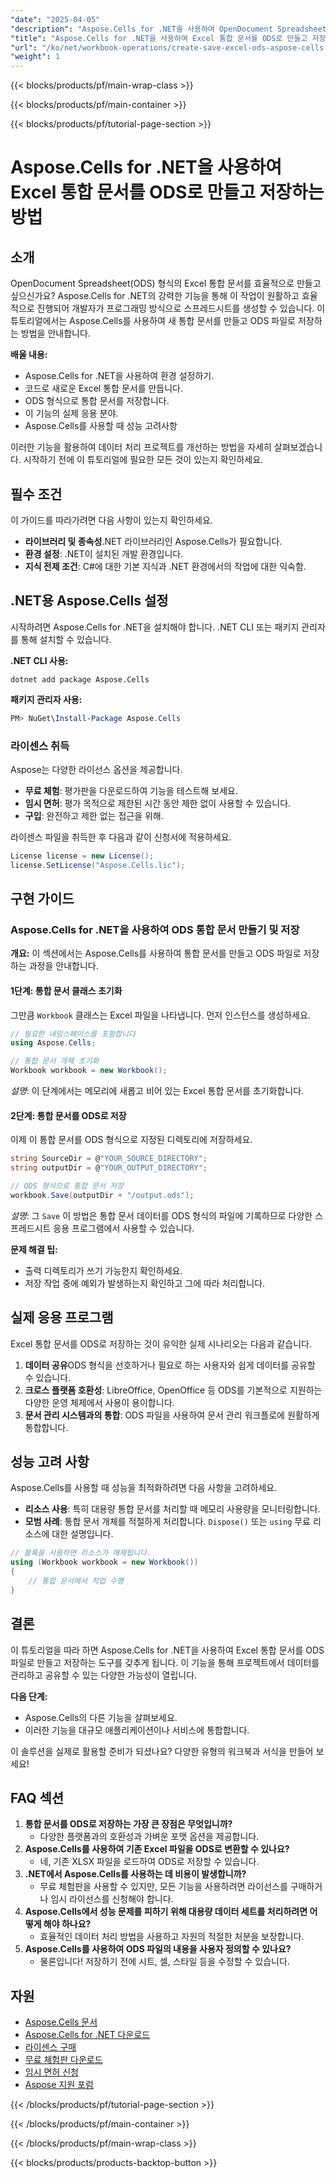 ```yaml
---
"date": "2025-04-05"
"description": "Aspose.Cells for .NET을 사용하여 OpenDocument Spreadsheet(ODS) 형식으로 Excel 통합 문서를 만들고 저장하는 방법을 알아보세요. 효율적인 데이터 관리를 위해 이 가이드를 따르세요."
"title": "Aspose.Cells for .NET을 사용하여 Excel 통합 문서를 ODS로 만들고 저장하는 방법"
"url": "/ko/net/workbook-operations/create-save-excel-ods-aspose-cells-net/"
"weight": 1
---
```


{{< blocks/products/pf/main-wrap-class >}}

{{< blocks/products/pf/main-container >}}

{{< blocks/products/pf/tutorial-page-section >}}


# Aspose.Cells for .NET을 사용하여 Excel 통합 문서를 ODS로 만들고 저장하는 방법

## 소개

OpenDocument Spreadsheet(ODS) 형식의 Excel 통합 문서를 효율적으로 만들고 싶으신가요? Aspose.Cells for .NET의 강력한 기능을 통해 이 작업이 원활하고 효율적으로 진행되어 개발자가 프로그래밍 방식으로 스프레드시트를 생성할 수 있습니다. 이 튜토리얼에서는 Aspose.Cells를 사용하여 새 통합 문서를 만들고 ODS 파일로 저장하는 방법을 안내합니다.

**배울 내용:**
- Aspose.Cells for .NET을 사용하여 환경 설정하기.
- 코드로 새로운 Excel 통합 문서를 만듭니다.
- ODS 형식으로 통합 문서를 저장합니다.
- 이 기능의 실제 응용 분야.
- Aspose.Cells를 사용할 때 성능 고려사항

이러한 기능을 활용하여 데이터 처리 프로젝트를 개선하는 방법을 자세히 살펴보겠습니다. 시작하기 전에 이 튜토리얼에 필요한 모든 것이 있는지 확인하세요.

## 필수 조건
이 가이드를 따라가려면 다음 사항이 있는지 확인하세요.

- **라이브러리 및 종속성**.NET 라이브러리인 Aspose.Cells가 필요합니다.
- **환경 설정**: .NET이 설치된 개발 환경입니다.
- **지식 전제 조건**: C#에 대한 기본 지식과 .NET 환경에서의 작업에 대한 익숙함.

## .NET용 Aspose.Cells 설정
시작하려면 Aspose.Cells for .NET을 설치해야 합니다. .NET CLI 또는 패키지 관리자를 통해 설치할 수 있습니다.

**.NET CLI 사용:**
```shell
dotnet add package Aspose.Cells
```

**패키지 관리자 사용:**
```powershell
PM> NuGet\Install-Package Aspose.Cells
```

### 라이센스 취득
Aspose는 다양한 라이선스 옵션을 제공합니다.
- **무료 체험**: 평가판을 다운로드하여 기능을 테스트해 보세요.
- **임시 면허**: 평가 목적으로 제한된 시간 동안 제한 없이 사용할 수 있습니다.
- **구입**: 완전하고 제한 없는 접근을 위해.

라이센스 파일을 취득한 후 다음과 같이 신청서에 적용하세요.

```csharp
License license = new License();
license.SetLicense("Aspose.Cells.lic");
```

## 구현 가이드
### Aspose.Cells for .NET을 사용하여 ODS 통합 문서 만들기 및 저장
**개요:**
이 섹션에서는 Aspose.Cells를 사용하여 통합 문서를 만들고 ODS 파일로 저장하는 과정을 안내합니다.

#### 1단계: 통합 문서 클래스 초기화
그만큼 `Workbook` 클래스는 Excel 파일을 나타냅니다. 먼저 인스턴스를 생성하세요.

```csharp
// 필요한 네임스페이스를 포함합니다
using Aspose.Cells;

// 통합 문서 개체 초기화
Workbook workbook = new Workbook();
```
*설명*: 이 단계에서는 메모리에 새롭고 비어 있는 Excel 통합 문서를 초기화합니다.

#### 2단계: 통합 문서를 ODS로 저장
이제 이 통합 문서를 ODS 형식으로 지정된 디렉토리에 저장하세요.

```csharp
string SourceDir = @"YOUR_SOURCE_DIRECTORY";
string outputDir = @"YOUR_OUTPUT_DIRECTORY";

// ODS 형식으로 통합 문서 저장
workbook.Save(outputDir + "/output.ods");
```
*설명*: 그 `Save` 이 방법은 통합 문서 데이터를 ODS 형식의 파일에 기록하므로 다양한 스프레드시트 응용 프로그램에서 사용할 수 있습니다.

**문제 해결 팁:**
- 출력 디렉토리가 쓰기 가능한지 확인하세요.
- 저장 작업 중에 예외가 발생하는지 확인하고 그에 따라 처리합니다.

## 실제 응용 프로그램
Excel 통합 문서를 ODS로 저장하는 것이 유익한 실제 시나리오는 다음과 같습니다.

1. **데이터 공유**ODS 형식을 선호하거나 필요로 하는 사용자와 쉽게 데이터를 공유할 수 있습니다.
2. **크로스 플랫폼 호환성**: LibreOffice, OpenOffice 등 ODS를 기본적으로 지원하는 다양한 운영 체제에서 사용이 용이합니다.
3. **문서 관리 시스템과의 통합**: ODS 파일을 사용하여 문서 관리 워크플로에 원활하게 통합합니다.

## 성능 고려 사항
Aspose.Cells를 사용할 때 성능을 최적화하려면 다음 사항을 고려하세요.
- **리소스 사용**: 특히 대용량 통합 문서를 처리할 때 메모리 사용량을 모니터링합니다.
- **모범 사례**: 통합 문서 개체를 적절하게 처리합니다. `Dispose()` 또는 `using` 무료 리소스에 대한 설명입니다.
  
```csharp
// 블록을 사용하면 리소스가 해제됩니다.
using (Workbook workbook = new Workbook())
{
    // 통합 문서에서 작업 수행
}
```

## 결론
이 튜토리얼을 따라 하면 Aspose.Cells for .NET을 사용하여 Excel 통합 문서를 ODS 파일로 만들고 저장하는 도구를 갖추게 됩니다. 이 기능을 통해 프로젝트에서 데이터를 관리하고 공유할 수 있는 다양한 가능성이 열립니다.

**다음 단계:**
- Aspose.Cells의 다른 기능을 살펴보세요.
- 이러한 기능을 대규모 애플리케이션이나 서비스에 통합합니다.

이 솔루션을 실제로 활용할 준비가 되셨나요? 다양한 유형의 워크북과 서식을 만들어 보세요!

## FAQ 섹션
1. **통합 문서를 ODS로 저장하는 가장 큰 장점은 무엇입니까?**
   - 다양한 플랫폼과의 호환성과 가벼운 포맷 옵션을 제공합니다.
2. **Aspose.Cells를 사용하여 기존 Excel 파일을 ODS로 변환할 수 있나요?**
   - 네, 기존 XLSX 파일을 로드하여 ODS로 저장할 수 있습니다.
3. **.NET에서 Aspose.Cells를 사용하는 데 비용이 발생합니까?**
   - 무료 체험판을 사용할 수 있지만, 모든 기능을 사용하려면 라이선스를 구매하거나 임시 라이선스를 신청해야 합니다.
4. **Aspose.Cells에서 성능 문제를 피하기 위해 대용량 데이터 세트를 처리하려면 어떻게 해야 하나요?**
   - 효율적인 데이터 처리 방법을 사용하고 자원의 적절한 처분을 보장합니다.
5. **Aspose.Cells를 사용하여 ODS 파일의 내용을 사용자 정의할 수 있나요?**
   - 물론입니다! 저장하기 전에 시트, 셀, 스타일 등을 수정할 수 있습니다.

## 자원
- [Aspose.Cells 문서](https://reference.aspose.com/cells/net/)
- [Aspose.Cells for .NET 다운로드](https://releases.aspose.com/cells/net/)
- [라이센스 구매](https://purchase.aspose.com/buy)
- [무료 체험판 다운로드](https://releases.aspose.com/cells/net/)
- [임시 면허 신청](https://purchase.aspose.com/temporary-license/)
- [Aspose 지원 포럼](https://forum.aspose.com/c/cells/9)

{{< /blocks/products/pf/tutorial-page-section >}}

{{< /blocks/products/pf/main-container >}}

{{< /blocks/products/pf/main-wrap-class >}}

{{< blocks/products/products-backtop-button >}}